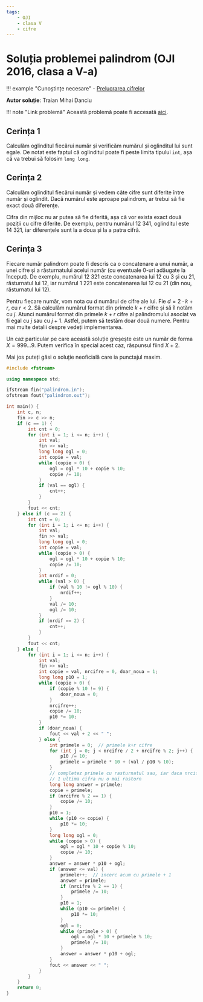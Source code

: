 ```yaml
---
tags:
    - OJI
    - clasa V
    - cifre
---
```


# Soluția problemei palindrom (OJI 2016, clasa a V-a)

!!! example "Cunoștințe necesare"
    - [Prelucrarea cifrelor](../../../../../usor/digits-manipulation.html)

**Autor soluție**: Traian Mihai Danciu

!!! note "Link problemă"
    Această problemă poate fi accesată [aici](https://kilonova.ro/problems/867/). 

## Cerința 1

Calculăm oglinditul fiecărui număr și verificăm numărul și oglinditul lui sunt egale. De notat este faptul că oglinditul poate fi peste limita tipului `int`, așa că va trebui să folosim `long long`.

## Cerința 2

Calculăm oglinditul fiecărui număr și vedem câte cifre sunt diferite între număr și oglindit. Dacă numărul este aproape palindrom, ar trebui să fie exact două diferențe.

Cifra din mijloc nu ar putea să fie diferită, așa că vor exista exact două poziții cu cifre diferite. De exemplu, pentru numărul $12 \ 341$, oglinditul este $14 \ 321$, iar diferențele sunt la a doua și la a patra cifră.

## Cerința 3

Fiecare număr palindrom poate fi descris ca o concatenare a unui număr, a unei cifre și a răsturnatului acelui număr (cu eventuale 0-uri adăugate la început). De exemplu, numărul $12 \ 321$ este concatenarea lui $12$ cu $3$ și cu $21$, răsturnatul lui $12$, iar numărul $1 \ 221$ este concatenarea lui $12$ cu $21$ (din nou, răsturnatul lui $12$).

Pentru fiecare număr, vom nota cu $d$ numărul de cifre ale lui. Fie $d = 2 \cdot k + r$, cu $r < 2$. Să calculăm numărul format din primele $k+r$ cifre și să îl notăm cu $j$. Atunci numărul format din primele $k+r$ cifre al palindromului asociat va fi egal cu $j$ sau cu $j+1$. Astfel, putem să testăm doar două numere. Pentru mai multe detalii despre vedeți implementarea.

Un caz particular pe care această soluție greșește este un număr de forma $X = 999 \dots 9$. Putem verifica în special acest caz, răspunsul fiind $X + 2$.

Mai jos puteți găsi o soluție neoficială care ia punctajul maxim.

```cpp
#include <fstream>

using namespace std;

ifstream fin("palindrom.in");
ofstream fout("palindrom.out");

int main() {
    int c, n;
    fin >> c >> n;
    if (c == 1) {
        int cnt = 0;
        for (int i = 1; i <= n; i++) {
            int val;
            fin >> val;
            long long ogl = 0;
            int copie = val;
            while (copie > 0) {
                ogl = ogl * 10 + copie % 10;
                copie /= 10;
            }
            if (val == ogl) {
                cnt++;
            }
        }
        fout << cnt;
    } else if (c == 2) {
        int cnt = 0;
        for (int i = 1; i <= n; i++) {
            int val;
            fin >> val;
            long long ogl = 0;
            int copie = val;
            while (copie > 0) {
                ogl = ogl * 10 + copie % 10;
                copie /= 10;
            }
            int nrdif = 0;
            while (val > 0) {
                if (val % 10 != ogl % 10) {
                    nrdif++;
                }
                val /= 10;
                ogl /= 10;
            }
            if (nrdif == 2) {
                cnt++;
            }
        }
        fout << cnt;
    } else {
        for (int i = 1; i <= n; i++) {
            int val;
            fin >> val;
            int copie = val, nrcifre = 0, doar_noua = 1;
            long long p10 = 1;
            while (copie > 0) {
                if (copie % 10 != 9) {
                    doar_noua = 0;
                }
                nrcifre++;
                copie /= 10;
                p10 *= 10;
            }
            if (doar_noua) {
                fout << val + 2 << " ";
            } else {
                int primele = 0;  // primele k+r cifre
                for (int j = 0; j < nrcifre / 2 + nrcifre % 2; j++) {
                    p10 /= 10;
                    primele = primele * 10 + (val / p10 % 10);
                }
                // completez primele cu rasturnatul sau, iar daca nrcifre % 2 =
                // 1 ultima cifra nu o mai rastorn
                long long answer = primele;
                copie = primele;
                if (nrcifre % 2 == 1) {
                    copie /= 10;
                }
                p10 = 1;
                while (p10 <= copie) {
                    p10 *= 10;
                }
                long long ogl = 0;
                while (copie > 0) {
                    ogl = ogl * 10 + copie % 10;
                    copie /= 10;
                }
                answer = answer * p10 + ogl;
                if (answer <= val) {
                    primele++;  // incerc acum cu primele + 1
                    answer = primele;
                    if (nrcifre % 2 == 1) {
                        primele /= 10;
                    }
                    p10 = 1;
                    while (p10 <= primele) {
                        p10 *= 10;
                    }
                    ogl = 0;
                    while (primele > 0) {
                        ogl = ogl * 10 + primele % 10;
                        primele /= 10;
                    }
                    answer = answer * p10 + ogl;
                }
                fout << answer << " ";
            }
        }
    }
    return 0;
}
```